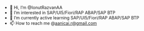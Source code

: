- 👋 Hi, I’m @IonutRazvanAA
- 👀 I’m interested in SAP/UI5/Fiori/RAP ABAP/SAP BTP
- 🌱 I’m currently active learning SAP/UI5/Fiori/RAP ABAP/SAP BTP
- 📫 How to reach me @aanicai.r@gmail.com

<!---
IonutRazvanAA/IonutRazvanAA is a ✨ special ✨ repository because its `README.md` (this file) appears on your GitHub profile.
You can click the Preview link to take a look at your changes.
--->
